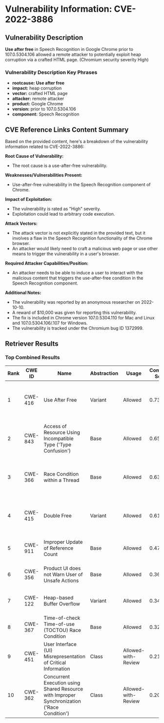 # Vulnerability Information: CVE-2022-3886

## Vulnerability Description
**Use after free** in Speech Recognition in Google Chrome prior to 107.0.5304.106 allowed a remote attacker to potentially exploit heap corruption via a crafted HTML page. (Chromium security severity High)

### Vulnerability Description Key Phrases
- **rootcause:** **Use after free**
- **impact:** heap corruption
- **vector:** crafted HTML page
- **attacker:** remote attacker
- **product:** Google Chrome
- **version:** prior to 107.0.5304.106
- **component:** Speech Recognition

## CVE Reference Links Content Summary
Based on the provided content, here's a breakdown of the vulnerability information related to CVE-2022-3886:

**Root Cause of Vulnerability:**
*   The root cause is a use-after-free vulnerability.

**Weaknesses/Vulnerabilities Present:**
*   Use-after-free vulnerability in the Speech Recognition component of Chrome.

**Impact of Exploitation:**
*   The vulnerability is rated as "High" severity.
*   Exploitation could lead to arbitrary code execution.

**Attack Vectors:**
*   The attack vector is not explicitly stated in the provided text, but it involves a flaw in the Speech Recognition functionality of the Chrome browser.
*   An attacker would likely need to craft a malicious web page or use other means to trigger the vulnerability in a user's browser.

**Required Attacker Capabilities/Position:**
*   An attacker needs to be able to induce a user to interact with the malicious content that triggers the use-after-free condition in the Speech Recognition component.

**Additional Notes:**
*   The vulnerability was reported by an anonymous researcher on 2022-10-10.
*   A reward of $10,000 was given for reporting this vulnerability.
*   The fix is included in Chrome version 107.0.5304.110 for Mac and Linux and 107.0.5304.106/.107 for Windows.
*   The vulnerability is tracked under the Chromium bug ID 1372999.

## Retriever Results

### Top Combined Results

| Rank | CWE ID | Name | Abstraction | Usage | Combined Score | Retrievers | Individual Scores |
|------|--------|------|-------------|-------|---------------|------------|-------------------|
| 1 | CWE-416 | Use After Free | Variant | Allowed | 0.7387 | dense, sparse, graph | dense: 0.670, sparse: 0.300, graph: 0.821 |
| 2 | CWE-843 | Access of Resource Using Incompatible Type ('Type Confusion') | Base | Allowed | 0.6575 | dense, sparse, graph | dense: 0.529, sparse: 0.257, graph: 0.688 |
| 3 | CWE-366 | Race Condition within a Thread | Base | Allowed | 0.6372 | dense, sparse, graph | dense: 0.583, sparse: 0.227, graph: 0.603 |
| 4 | CWE-415 | Double Free | Variant | Allowed | 0.6187 | dense, sparse, graph | dense: 0.556, sparse: 0.179, graph: 0.810 |
| 5 | CWE-911 | Improper Update of Reference Count | Base | Allowed | 0.4701 | sparse, graph | sparse: 0.197, graph: 1.000 |
| 6 | CWE-356 | Product UI does not Warn User of Unsafe Actions | Base | Allowed | 0.3692 | dense, sparse | dense: 0.526, sparse: 0.185 |
| 7 | CWE-122 | Heap-based Buffer Overflow | Variant | Allowed | 0.3442 | dense, sparse | dense: 0.539, sparse: 0.180 |
| 8 | CWE-367 | Time-of-check Time-of-use (TOCTOU) Race Condition | Base | Allowed | 0.3260 | dense, sparse | dense: 0.505, sparse: 0.128 |
| 9 | CWE-451 | User Interface (UI) Misrepresentation of Critical Information | Class | Allowed-with-Review | 0.2113 | dense, sparse | dense: 0.534, sparse: 0.162 |
| 10 | CWE-362 | Concurrent Execution using Shared Resource with Improper Synchronization ('Race Condition') | Class | Allowed-with-Review | 0.2095 | dense, sparse | dense: 0.514, sparse: 0.174 |

